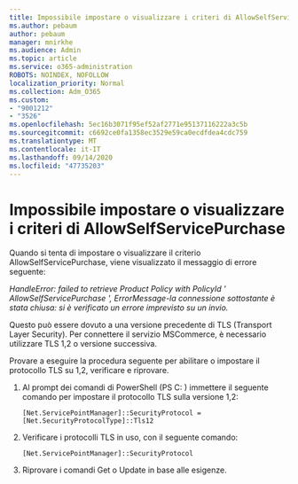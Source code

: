 ```yaml
---
title: Impossibile impostare o visualizzare i criteri di AllowSelfServicePurchase
ms.author: pebaum
author: pebaum
manager: mnirkhe
ms.audience: Admin
ms.topic: article
ms.service: o365-administration
ROBOTS: NOINDEX, NOFOLLOW
localization_priority: Normal
ms.collection: Adm_O365
ms.custom:
- "9001212"
- "3526"
ms.openlocfilehash: 5ec16b3071f95ef52af2771e95137116222a3c5b
ms.sourcegitcommit: c6692ce0fa1358ec3529e59ca0ecdfdea4cdc759
ms.translationtype: MT
ms.contentlocale: it-IT
ms.lasthandoff: 09/14/2020
ms.locfileid: "47735203"
---
```

# <a name="unable-to-set-or-view-the-allowselfservicepurchase-policy"></a>Impossibile impostare o visualizzare i criteri di AllowSelfServicePurchase

Quando si tenta di impostare o visualizzare il criterio AllowSelfServicePurchase, viene visualizzato il messaggio di errore seguente:

*HandleError: failed to retrieve Product Policy with PolicyId ' AllowSelfServicePurchase ', ErrorMessage-la connessione sottostante è stata chiusa: si è verificato un errore imprevisto su un invio.*

Questo può essere dovuto a una versione precedente di TLS (Transport Layer Security). Per connettere il servizio MSCommerce, è necessario utilizzare TLS 1,2 o versione successiva.  

Provare a eseguire la procedura seguente per abilitare o impostare il protocollo TLS su 1,2, verificare e riprovare.
 1. Al prompt dei comandi di PowerShell (PS C: \) immettere il seguente comando per impostare il protocollo TLS sulla versione 1,2:

    `[Net.ServicePointManager]::SecurityProtocol = [Net.SecurityProtocolType]::Tls12`

2. Verificare i protocolli TLS in uso, con il seguente comando:

    `[Net.ServicePointManager]::SecurityProtocol` 

3. Riprovare i comandi Get o Update in base alle esigenze.

